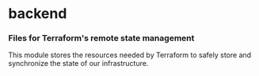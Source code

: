 # backend

### Files for Terraform's remote state management

This module stores the resources needed by Terraform to safely store and synchronize the state of our infrastructure.